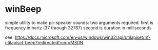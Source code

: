 # winBeep
simple utility to make pc-speaker sounds:
    two arguments required:
		first is frequency in hertz (37 through 32767)
		second is duration in milliseconds

see:
https://docs.microsoft.com/en-us/windows/win32/api/utilapiset/nf-utilapiset-beep?redirectedfrom=MSDN
